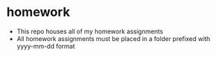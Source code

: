 # homework

- This repo houses all of my homework assignments
- All homework assignments must be placed in a folder prefixed with yyyy-mm-dd format

